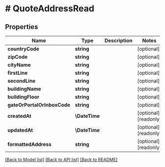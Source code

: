 # # QuoteAddressRead

## Properties

Name | Type | Description | Notes
------------ | ------------- | ------------- | -------------
**countryCode** | **string** |  | [optional]
**zipCode** | **string** |  | [optional]
**cityName** | **string** |  | [optional]
**firstLine** | **string** |  | [optional]
**secondLine** | **string** |  | [optional]
**buildingName** | **string** |  | [optional]
**buildingFloor** | **string** |  | [optional]
**gateOrPortalOrInboxCode** | **string** |  | [optional]
**createdAt** | **\DateTime** |  | [optional] [readonly]
**updatedAt** | **\DateTime** |  | [optional] [readonly]
**formattedAddress** | **string** |  | [optional] [readonly]

[[Back to Model list]](../../README.md#models) [[Back to API list]](../../README.md#endpoints) [[Back to README]](../../README.md)
